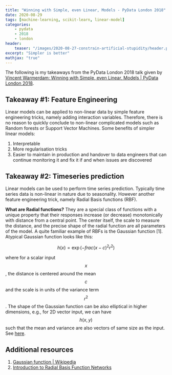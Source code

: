 ```yaml
---
title: "Winning with Simple, even Linear, Models - PyData London 2018"
date: 2020-08-29
tags: [machine-learning, scikit-learn, linear-model]
categories:
    - pydata
    - 2018
    - london
header:
    teaser: "/images/2020-08-27-constrain-artificial-stupidity/header.png"
excerpt: "Simpler is better"
mathjax: "true"
---
```


The following is my takeaways from the PyData London 2018 talk given by [Vincent Warmerdam: Winning with Simple, even Linear, Models \| PyData London 2018](https://youtu.be/68ABAU_V8qI).

## Takeaway #1: Feature Engineering

Linear models can be applied to non-linear data by simple feature engineering tricks, namely adding interaction variables. Therefore, there is no reason to quickly conclude to non-linear complicated models such as Random forests or Support Vector Machines. Some benefits of simpler linear models:

1. Interpretable
2. More regularisation tricks
3. Easier to maintain in production and handover to data engineers that can continue monitoring it and fix it if and when issues are discovered

## Takeaway #2: Timeseries prediction

Linear models can be used to perform time series prediction. Typically time series data is non-linear in nature due to seasonality. However another feature engineering trick, namely Radial Basis functions (RBF).

**What are Radial functions?** They are a special class of functions with a unique property that their responses increase (or decrease) monotonically with distance from a central point. The center itself, the scale to measure the distance, and the precise shape of the radial function are all parameters of the model. A quite familiar example of RBFs is the Gaussian function [1]. Atypical Gaussian function looks like this:

$$h(x) = \exp{(-frac{(x-c)^{2}}{r^{2}})}$$

where for a scalar input $$x$$, the distance is centered around the mean $$c$$ and the scale is in units of the variance term $$r^{2}$$. The shape of the Gaussian function can be also elliptical in higher dimensions, e.g., for 2D vector input, we can have $$h(x, y)$$  such that the mean and variance are also vectors of same size as the input. See [here](https://en.wikipedia.org/wiki/Gaussian_function#Two-dimensional_Gaussian_function).



## Additional resources

1. [Gaussian function | Wikipedia](https://en.wikipedia.org/wiki/Gaussian_function)
2. [Introduction to
Radial Basis Function Networks](https://www.cc.gatech.edu/~isbell/tutorials/rbf-intro.pdf)
